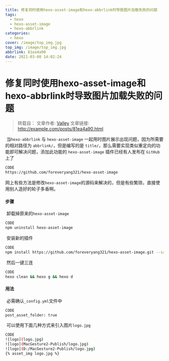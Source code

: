 ```yaml
---
title: 修复同时使用hexo-asset-image和hexo-abbrlink时导致图片加载失败的问题
tags:
  - hexo
  - hexo-asset-image
  - hexo-abbrlink
categories:
  - hexo
cover: /image/top_img.jpg
top_img: /image/top_img.jpg
abbrlink: 81ea4a90
date: 2021-03-08 14:02:24
---
```


# 修复同时使用hexo-asset-image和hexo-abbrlink时导致图片加载失败的问题

> 转载自：
> 文章作者: [Valley](mailto:793986752@qq.com)
> 文章链接: http://example.com/posts/81ea4a90.html



​	当`hexo-abbrlink` 与 `hexo-asset-image` 一起用时图片展示出现问题，因为所需要的相对路径为 `abbrlink/`，但是编写的是 `title/`，那么需要实现类似重定向的功能即可解决问题，添加此功能的 `hexo-asset-image` 插件已经有人发布在 `GitHub` 上了

```bash
CODE
https://github.com/foreveryang321/hexo-asset-image
```

​	网上有些方法是修改`hexo-asset-image`的源码来解决的，但是有些繁琐，直接使用别人造好的轮子多香啊。

#### 步骤

​	卸载掉原来的`hexo-asset-image`

```bash
CODE
npm uninstall hexo-asset-image
```

​	安装新的插件

```bash
CODE
npm install https://github.com/foreveryang321/hexo-asset-image.git --save
```

​	然后一键三连

```bash
CODE
hexo clean && hexo g && hexo d
```

#### 用法

​	必需确认`_config.yml`文件中

```bash
CODE
post_asset_folder: true
```

​	可以使用下面几种方式来引入图片`logo.jpg`

```bash
CODE
![logo](logo.jpg)
![logo](MacGesture2-Publish/logo.jpg)
![logo](D:/MacGesture2-Publish/logo.jpg)
{% asset_img logo.jpg %}
```


